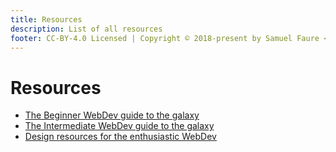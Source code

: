 ```yaml
---
title: Resources
description: List of all resources
footer: CC-BY-4.0 Licensed | Copyright © 2018-present by Samuel Faure <3
---
```


# Resources

- [The Beginner WebDev guide to the galaxy](/resources/BeginnersResources)
- [The Intermediate WebDev guide to the galaxy](/resources/IntermediateResources)
- [Design resources for the enthusiastic WebDev](/resources/DesignResources)
